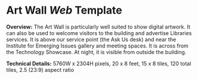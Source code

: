 # Art Wall *Web* Template

**Overview:** The Art Wall is particularly well suited to show digital artwork. It can also be used to welcome visitors to the building and advertise Libraries services. It is above our service point (the Ask Us desk) and near the Institute for Emerging Issues gallery and meeting spaces. It is across from the Technology Showcase. At night, it is visible from outside the building.

**Technical Details:** 5760W x 2304H pixels, 20 x 8 feet, 15 x 8 tiles, 120 total tiles, 2.5 (23:9) aspect ratio

